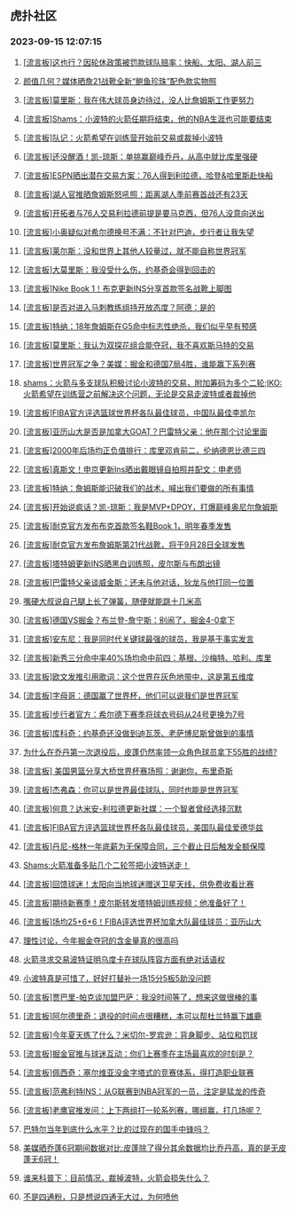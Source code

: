 ## 虎扑社区 
### 2023-09-15 12:07:15

1. [[流言板]这也行？因轮休政策被罚款球队赔率：快船、太阳、湖人前三](https://bbs.hupu.com/62108368.html)

2. [颜值几何？媒体晒詹21战靴全新“鲍鱼珍珠”配色款实物照](https://bbs.hupu.com/62108231.html)

3. [[流言板]莫里斯：我在伟大球员身边待过，没人比詹姆斯工作更努力](https://bbs.hupu.com/62107676.html)

4. [[流言板]Shams：小波特的火箭任期将结束，他的NBA生涯也可能要结束](https://bbs.hupu.com/62108455.html)

5. [[流言板]队记：火箭希望在训练营开始前交易或裁掉小波特](https://bbs.hupu.com/62107680.html)

6. [[流言板]还没醒酒！凯-琼斯：单挑赢巅峰乔丹，从高中就比库里强硬](https://bbs.hupu.com/62108163.html)

7. [[流言板]ESPN晒出潜在交易方案：76人得到利拉德，哈登&哈里斯赴快船](https://bbs.hupu.com/62109647.html)

8. [[流言板]湖人官推晒詹姆斯怒吼照：距离湖人季前赛首战还有23天](https://bbs.hupu.com/62107533.html)

9. [[流言板]开拓者与76人交易利拉德前提是要马克西，但76人没意向送出](https://bbs.hupu.com/62108556.html)

10. [[流言板]小奥疑似对希尔德换号不满：不针对巴迪，步行者让我失望](https://bbs.hupu.com/62108119.html)

11. [[流言板]莱尔斯：没和世界上其他人较量过，就不能自称世界冠军](https://bbs.hupu.com/62108493.html)

12. [[流言板]大莫里斯：我没受什么伤，约基奇会得到回击的](https://bbs.hupu.com/62108325.html)

13. [[流言板]Nike Book 1！布克更新INS分享首款签名战靴上脚图](https://bbs.hupu.com/62109080.html)

14. [[流言板]是否对进入马刺教练组持开放态度？阿德：是的](https://bbs.hupu.com/62108779.html)

15. [[流言板]特纳：18年詹姆斯在G5命中标志性绝杀，我们似乎早有预感](https://bbs.hupu.com/62109474.html)

16. [[流言板]莫里斯：我认为双探花组合能夺冠，我不喜欢斯马特的交易](https://bbs.hupu.com/62107979.html)

17. [[流言板]世界冠军之争？美媒：掘金和德国7局4胜，谁能赢下系列赛](https://bbs.hupu.com/62108665.html)

18. [shams：火箭与多支球队积极讨论小波特的交易，附加筹码为多个二轮;IKO:火箭希望在训练营之前解决这个问题，无论是交易走波特或者裁掉他](https://bbs.hupu.com/62107304.html)

19. [[流言板]FIBA官方评选篮球世界杯各队最佳球员，中国队最佳李凯尔](https://bbs.hupu.com/62106726.html)

20. [[流言板]亚历山大是否是加拿大GOAT？巴雷特父亲：他在那个讨论里面](https://bbs.hupu.com/62108402.html)

21. [[流言板]2000年后场均正负值排行：库里邓肯前二，伦纳德恩比德三四](https://bbs.hupu.com/62108882.html)

22. [[流言板]真斯文！申京更新Ins晒出戴眼镜自拍照并配文：申老师](https://bbs.hupu.com/62109125.html)

23. [[流言板]特纳：詹姆斯能识破我们的战术，喊出我们要做的所有事情](https://bbs.hupu.com/62109171.html)

24. [[流言板]开始说疯话？凯-琼斯：我是MVP+DPOY，打爆巅峰奥尼尔詹姆斯](https://bbs.hupu.com/62106300.html)

25. [[流言板]耐克官方发布布克首款签名鞋Book 1，明年春季发售](https://bbs.hupu.com/62105861.html)

26. [[流言板]耐克官方发布詹姆斯第21代战靴，将于9月28日全球发售](https://bbs.hupu.com/62105934.html)

27. [[流言板]塔特姆更新INS晒黑白训练照，皮尔斯与布朗出镜](https://bbs.hupu.com/62108771.html)

28. [[流言板]巴雷特父亲谈威金斯：还未与他对话，狄龙与他打同一位置](https://bbs.hupu.com/62108312.html)

29. [嘴硬大叔说自己腿上长了弹簧，随便就能跳十几米高](https://bbs.hupu.com/62107756.html)

30. [[流言板]德国VS掘金？布兰登-詹宁斯：别闹了，掘金4-0拿下](https://bbs.hupu.com/62108962.html)

31. [[流言板]安东尼：我是同时代关键球最强的球员，我是基于事实发言](https://bbs.hupu.com/62106162.html)

32. [[流言板]新秀三分命中率40%场均命中前四：基根、沙梅特、哈利、库里](https://bbs.hupu.com/62106556.html)

33. [[流言板]欧文发推引用歌词：这个世界在灰色地带中，这是第五维度](https://bbs.hupu.com/62109362.html)

34. [[流言板]字母哥：德国赢了世界杯，他们可以说我们是世界冠军](https://bbs.hupu.com/62109268.html)

35. [[流言板]步行者官方：希尔德下赛季将球衣号码从24号更换为7号](https://bbs.hupu.com/62106618.html)

36. [[流言板]库科奇：约基奇还没做到迪瓦茨、老萨博尼斯曾做到的事情](https://bbs.hupu.com/62108973.html)

37. [为什么在乔丹第一次退役后，皮蓬仍然率领一众角色球员拿下55胜的战绩?](https://bbs.hupu.com/62109406.html)

38. [[流言板] 美国男篮分享大桥世界杯赛场照：谢谢你，布里奇斯](https://bbs.hupu.com/62108832.html)

39. [[流言板]杰弗森：你可以是世界最佳球队，同时也能是世界冠军](https://bbs.hupu.com/62108198.html)

40. [[流言板]何意？达米安-利拉德更新社媒：一个智者曾经选择沉默](https://bbs.hupu.com/62108647.html)

41. [[流言板]FIBA官方评选篮球世界杯各队最佳球员，美国队最佳爱德华兹](https://bbs.hupu.com/62109159.html)

42. [[流言板]丹尼-格林一年底薪为无保障合同，三个截止日后触发全额保障](https://bbs.hupu.com/62108632.html)

43. [Shams:火箭准备多贴几个二轮签把小波特送走！](https://bbs.hupu.com/62107535.html)

44. [[流言板]回馈球迷！太阳向当地球迷赠送卫星天线，供免费收看比赛](https://bbs.hupu.com/62108931.html)

45. [[流言板]期待新赛季！皮尔斯转发塔特姆训练视频：他准备好了！](https://bbs.hupu.com/62108723.html)

46. [[流言板]场均25+6+6！FIBA评选世界杯加拿大队最佳球员：亚历山大](https://bbs.hupu.com/62109320.html)

47. [理性讨论，今年掘金夺冠的含金量真的很高吗](https://bbs.hupu.com/62108141.html)

48. [火箭寻求交易波特证明乌度卡在球队阵容方面有绝对话语权](https://bbs.hupu.com/62108418.html)

49. [小波特真是可惜了，好好打替补一场15分5板5助没问题](https://bbs.hupu.com/62108179.html)

50. [[流言板]贾巴里-帕克谈加盟巴萨：我没时间等了，想来这做很棒的事](https://bbs.hupu.com/62109452.html)

51. [[流言板]阿尔德里奇：退役的时间点很糟糕，本可以帮杜兰特赢下雄鹿](https://bbs.hupu.com/62104936.html)

52. [[流言板]今年夏天练了什么？米切尔-罗宾逊：背身脚步、站位和罚球](https://bbs.hupu.com/62108669.html)

53. [[流言板]掘金官推与球迷互动：你们上赛季在主场最喜欢的时刻是？](https://bbs.hupu.com/62108920.html)

54. [[流言板]佩西奇：塞尔维亚没金字塔式的竞赛体系，得打造职业联赛](https://bbs.hupu.com/62109711.html)

55. [[流言板]范弗利特INS：从G联赛到NBA冠军的一员，注定是猛龙的传奇](https://bbs.hupu.com/62109342.html)

56. [[流言板]老鹰官推发问：上下两组打一轮系列赛，哪组赢，打几场呢？](https://bbs.hupu.com/62109064.html)

57. [巴特尔当年到底什么水平？比的过现在的国手中锋吗？](https://bbs.hupu.com/62109074.html)

58. [美媒晒乔蓬6冠期间数据对比:皮蓬除了得分其余数据均比乔丹高，真的是无皮蓬无6冠！](https://bbs.hupu.com/62108884.html)

59. [谁来科普下：目前情况，裁掉波特，火箭会损失什么？](https://bbs.hupu.com/62109308.html)

60. [不是四通粉，只是想说四通无大过，为何喷他](https://bbs.hupu.com/62107823.html)


